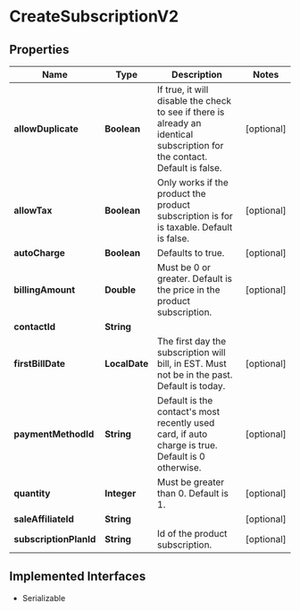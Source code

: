 

# CreateSubscriptionV2


## Properties

| Name | Type | Description | Notes |
|------------ | ------------- | ------------- | -------------|
|**allowDuplicate** | **Boolean** | If true, it will disable the check to see if there is already an identical subscription for the contact. Default is false. |  [optional] |
|**allowTax** | **Boolean** | Only works if the product the product subscription is for is taxable. Default is false. |  [optional] |
|**autoCharge** | **Boolean** | Defaults to true. |  [optional] |
|**billingAmount** | **Double** | Must be 0 or greater. Default is the price in the product subscription. |  [optional] |
|**contactId** | **String** |  |  |
|**firstBillDate** | **LocalDate** | The first day the subscription will bill, in EST. Must not be in the past. Default is today. |  [optional] |
|**paymentMethodId** | **String** | Default is the contact&#39;s most recently used card, if auto charge is true. Default is 0 otherwise. |  [optional] |
|**quantity** | **Integer** | Must be greater than 0. Default is 1. |  [optional] |
|**saleAffiliateId** | **String** |  |  [optional] |
|**subscriptionPlanId** | **String** | Id of the product subscription. |  [optional] |


## Implemented Interfaces

* Serializable

